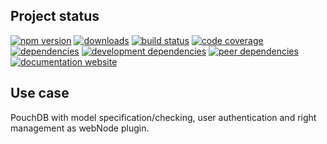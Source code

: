 <!-- #!/usr/bin/env markdown
-*- coding: utf-8 -*-
region header
Copyright Torben Sickert (info["~at~"]torben.website) 16.12.2012

License
   This library written by Torben Sickert stand under a creative commons
   naming 3.0 unported license.
   See https://creativecommons.org/licenses/by/3.0/deed.de
endregion -->

Project status
--------------

[![npm version](https://badge.fury.io/js/databasewebnodeplugin.svg)](https://www.npmjs.com/package/databasewebnodeplugin)
[![downloads](https://img.shields.io/npm/dy/databasewebnodeplugin.svg)](https://www.npmjs.com/package/databasewebnodeplugin)
[![build status](https://travis-ci.org/thaibault/databaseWebNodePlugin.svg?branch=master)](https://travis-ci.org/thaibault/databaseWebNodePlugin)
[![code coverage](https://coveralls.io/repos/github/thaibault/databaseWebNodePlugin/badge.svg)](https://coveralls.io/github/thaibault/databaseWebNodePlugin)
[![dependencies](https://img.shields.io/david/thaibault/databasewebnodeplugin.svg)](https://david-dm.org/thaibault/databasewebnodeplugin)
[![development dependencies](https://img.shields.io/david/dev/thaibault/databasewebnodeplugin.svg)](https://david-dm.org/thaibault/databasewebnodeplugin?type=dev)
[![peer dependencies](https://img.shields.io/david/peer/thaibault/databasewebnodeplugin.svg)](https://david-dm.org/thaibault/databasewebnodeplugin?type=peer)
[![documentation website](https://img.shields.io/website-up-down-green-red/https/torben.website/databaseWebNodePlugin.svg?label=documentation-website)](https://torben.website/databaseWebNodePlugin)

Use case
--------

PouchDB with model specification/checking, user authentication and right
management as webNode plugin.

<!-- region vim modline
vim: set tabstop=4 shiftwidth=4 expandtab:
vim: foldmethod=marker foldmarker=region,endregion:
endregion -->
